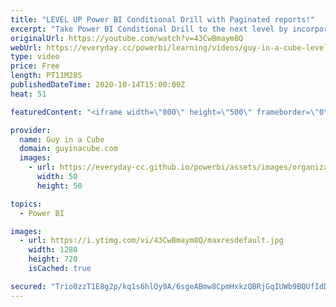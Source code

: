 ```yaml
---
title: "LEVEL UP Power BI Conditional Drill with Paginated reports!"
excerpt: "Take Power BI Conditional Drill to the next level by incorporating Paginated reports with your strategy! Patrick shows a customer scenario that he solved using this approach.  Paginated reports doc: https://docs.microsoft.com/power-bi/paginated-reports/paginated-reports-report-builder-power-bi  Power"
originalUrl: https://youtube.com/watch?v=43CwBmaym8Q
webUrl: https://everyday.cc/powerbi/learning/videos/guy-in-a-cube-level-up-power-bi-conditional-drill-with-paginated-reports/
type: video
price: Free
length: PT11M28S
publishedDateTime: 2020-10-14T15:00:00Z
heat: 51

featuredContent: "<iframe width=\"800\" height=\"500\" frameborder=\"0\" src=\"https://www.youtube.com/embed/43CwBmaym8Q\" allow=\"accelerometer; autoplay; encrypted-media; gyroscope; picture-in-picture\" allowfullscreen></iframe>"

provider:
  name: Guy in a Cube
  domain: guyinacube.com
  images:
    - url: https://everyday-cc.github.io/powerbi/assets/images/organizations/guyinacube.com-50x50.jpg
      width: 50
      height: 50

topics:
  - Power BI

images:
  - url: https://i.ytimg.com/vi/43CwBmaym8Q/maxresdefault.jpg
    width: 1280
    height: 720
    isCached: true

secured: "Trio0zzT1E8g2p/kq1s6hlQy9A/6sgeABmw8CpmHxkzQBRjGqIUWb9BQUfIdDh7h5n6GiLyEk0mVoSmeanEyhdqGHF158EDz/WETQKBzqHPrGpS8d5qsZXNakQNxhiYbK3FXNw3h9N7q0/Wamr/iz4e1ZqBEisbco2WcrAZ9sA33HyFn4+gW4SZb4fBaqE/iOfcSv6VknFuGeca4D/E1GxncyqlsRFiUlJFPZrT5+a1wjfv0bDONYaJbzqHB/9kIhNlxijRGUsw7nES/R+GCGPbg65WEEKwKB3lXAQJrrF+zoKzDOrTMNy66Z+6a5j9WrqAkwwHMAhsb1OAVRQKV/HUf9x63oRGnluzkppsXntqxurUDhVy+hGlXjyCFncR7pI6c1mMwwm0Q7M7fgA9yUzU7AhRV/xHOjTnFR5TqeqY=;W/RyajWxhZvB+Ep4iVStpg=="
---
```



